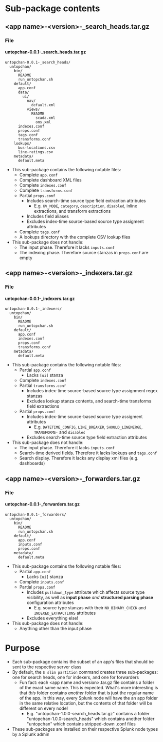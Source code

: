 # Sub-package contents
## \<app name>-\<version>-_search_heads.tar.gz
### File
#### untopchan-0.0.1-_search_heads.tar.gz
```
untopchan-0.0.1-_search_heads/
  untopchan/
    bin/
      README
      run_untopchan.sh
    default/
      app.conf
      data/
        ui/
          nav/
            default.xml
          views/
            README
              scada.xml
              oms.xml
      indexes.conf
      props.conf
      tags.conf
      transforms.conf 
    lookups/
      bus-locations.csv
      line-ratings.csv
    metadata/
      default.meta
```
- This sub-package contains the following notable files:
  - Complete `app.conf`
  - Complete dashboard XML files 
  - Complete `indexes.conf` 
  - Complete `transforms.conf`
  - Partial `props.conf`
    - Includes search-time source type field extraction attributes
      - E.g. `KV_MODE`, `category`, `description`, `disabled`, inline extractions, and transform extractions
    - Includes field aliases
    - Excludes index-time source-based source type assigment attributes
  - Complete `tags.conf`
  - A lookups directory with the complete CSV lookup files
- This sub-package does not handle:
  - The input phase. Therefore it lacks `inputs.conf`
  - The indexing phase. Therefore source stanzas in `props.conf` are empty
## \<app name>-\<version>-_indexers.tar.gz
### File
#### untopchan-0.0.1-_indexers.tar.gz
```
untopchan-0.0.1-_indexers/
  untopchan/
    bin/
      README
      run_untopchan.sh
    default/
      app.conf
      indexes.conf
      props.conf
      transforms.conf 
    metadata/
      default.meta
```
- This sub-package contains the following notable files:
  - Partial `app.conf`
    - Lacks `[ui]` stanza
  - Complete `indexes.conf`
  - Partial `transforms.conf`
    - Includes index-time source-based source type assignment regex stanzas
    - Excludes lookup stanza contents, and search-time transforms field extractions
  - Partial `props.conf`
    - Includes index-time source-based source type assigment attributes
      - E.g. `DATETIME_CONFIG`, `LINE_BREAKER`, `SHOULD_LINEMERGE`, `TRANSFORMS-` and `disabled`
    - Excludes search-time source type field extraction attributes
- This sub-package does not handle:
  - The input phase. Therefore it lacks `inputs.conf`
  - Search-time derived fields. Therefore it lacks lookups and `tags.conf`
  - Search display. Therefore it lacks any display xml files (e.g. dashboards)
## \<app name>-\<version>-_forwarders.tar.gz
### File
#### untopchan-0.0.1-_forwarders.tar.gz
```
untopchan-0.0.1-_forwarders/
  untopchan/
    bin/
      README
      run_untopchan.sh
    default/
      app.conf
      inputs.conf
      props.conf
    metadata/
      default.meta
```
- This sub-package contains the following notable files:
  - Partial `app.conf`
    - Lacks `[ui]` stanza
  - Complete `inputs.conf`
  - Partial `props.conf`
    - Includes `pulldown_type` attribute which affects source type visibility, as well as __input phase__ _and_ __structured parsing phase__
      configuration attributes
      - E.g. source type stanzas with their `NO_BINARY_CHECK` and `INDEXED_EXTRACTIONS` attributes
    - Excludes everything else!
- This sub-package does not handle:
  - Anything other than the input phase
# Purpose
- Each sub-package contains the subset of an app's files that should be sent to the respective server class
- By default, the `$ slim partition` command creates three sub-packages: one for search heads, one for indexers, and one for forwarders
  - Fun fact: each \<app name and version>.tar.gz file contains a folder of the exact same name. This is expected. What's more interesting is that
    _this_ folder contains _another_ folder that is just the regular name of the app. In this way, every Splunk node will have the an app folder in
    the same relative location, but the contents of that folder will be different on every node!
    - E.g. "untopchan-1.0.0-search_heads.tar.gz" contains a folder "untopchan-1.0.0-search_heads" which contains another folder "untopchan" which
      contains stripped-down .conf files
- These sub-packages are installed on their respective Splunk node types by a Splunk admin